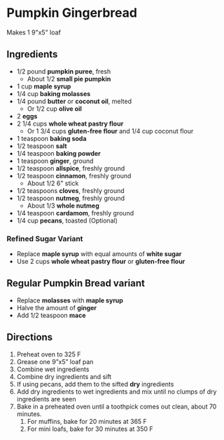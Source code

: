 # Pumpkin Gingerbread

Makes 1 9"x5" loaf

## Ingredients

- 1/2 pound **pumpkin puree**, fresh
    - About 1/2 **small pie pumpkin**
- 1 cup **maple syrup**
- 1/4 cup **baking molasses**
- 1/4 pound **butter** or **coconut oil**, melted
    - Or 1/2 cup **olive oil**
- 2 **eggs**
- 2 1/4 cups **whole wheat pastry flour**
    - Or 1 3/4 cups **gluten-free flour** and 1/4 cup coconut flour
- 1 teaspoon **baking soda**
- 1/2 teaspoon **salt**
- 1/4 teaspoon **baking powder**
- 1 teaspoon **ginger**, ground
- 1/2 teaspoon **allspice**, freshly ground
- 1/2 teaspoon **cinnamon**, freshly ground
    - About 1/2 6" stick
- 1/2 teaspoons **cloves**, freshly ground
- 1/2 teaspoon **nutmeg**, freshly ground
    - About 1/3 **whole nutmeg**
- 1/4 teaspoon **cardamom**, freshly ground
- 1/4 cup **pecans**, toasted (Optional)

### Refined Sugar Variant

- Replace **maple syrup** with equal amounts of **white sugar**
- Use 2 cups **whole wheat pastry flour** or **gluten-free flour**

## Regular Pumpkin Bread variant

- Replace **molasses** with **maple syrup**
- Halve the amount of **ginger**
- Add 1/2 teaspoon **mace**

## Directions

1. Preheat oven to 325 F
1. Grease one 9”x5” loaf pan
1. Combine wet ingredients
1. Combine dry ingredients and sift
1. If using pecans, add them to the sifted **dry** ingredients
1. Add dry ingredients to wet ingredients and mix until no clumps of dry ingredients are seen
1. Bake in a preheated oven until a toothpick comes out clean, about 70 minutes.
    1. For muffins, bake for 20 minutes at 365 F
    1. For mini loafs, bake for 30 minutes at 350 F
